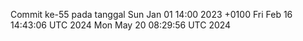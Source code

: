 Commit ke-55 pada tanggal Sun Jan 01 14:00 2023 +0100
Fri Feb 16 14:43:06 UTC 2024
Mon May 20 08:29:56 UTC 2024
